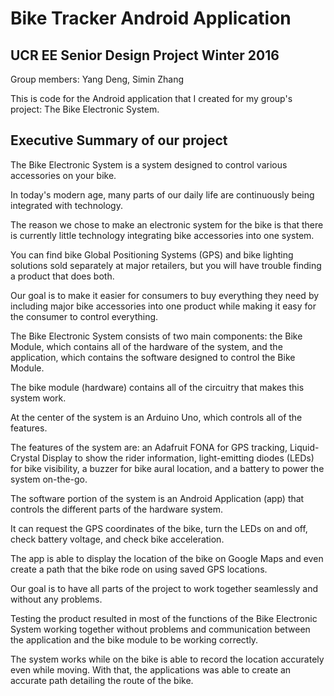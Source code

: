 # Bike Tracker Android Application
## UCR EE Senior Design Project Winter 2016

Group members: Yang Deng, Simin Zhang

This is code for the Android application that I created for my group's project: The Bike Electronic System.

## Executive Summary of our project

The Bike Electronic System is a system designed to control various accessories on your bike. 

In today's modern age, many parts of our daily life are continuously being integrated with technology. 

The reason we chose to make an electronic system for the bike is that there is currently little technology integrating bike accessories into one system. 

You can find bike Global Positioning Systems (GPS) and bike lighting solutions sold separately at major retailers, but you will have trouble finding a product that does both. 

Our goal is to make it easier for consumers to buy everything they need by including major bike accessories into one product while making it easy for the consumer to control everything. 

The Bike Electronic System consists of two main components: the Bike Module, which contains all of the hardware of the system, and the application, which contains the software designed to control the Bike Module.

The bike module (hardware) contains all of the circuitry that makes this system work. 

At the center of the system is an Arduino Uno, which controls all of the features. 

The features of the system are: an Adafruit FONA for GPS tracking, Liquid-Crystal Display to show the rider information, light-emitting diodes (LEDs) for bike visibility, a buzzer for bike aural location, and a battery to power the system on-the-go.

The software portion of the system is an Android Application (app) that controls the different parts of the hardware system. 

It can request the GPS coordinates of the bike, turn the LEDs on and off, check battery voltage, and check bike acceleration. 

The app is able to display the location of the bike on Google Maps and even create a path that the bike rode on using saved GPS locations.

Our goal is to have all parts of the project to work together seamlessly and without any problems. 

Testing the product resulted in most of the functions of the Bike Electronic System working together without problems and communication between the application and the bike module to be working correctly.

The system works while on the bike is able to record the location accurately even while moving. With that, the applications was able to create an accurate path detailing the route of the bike.

